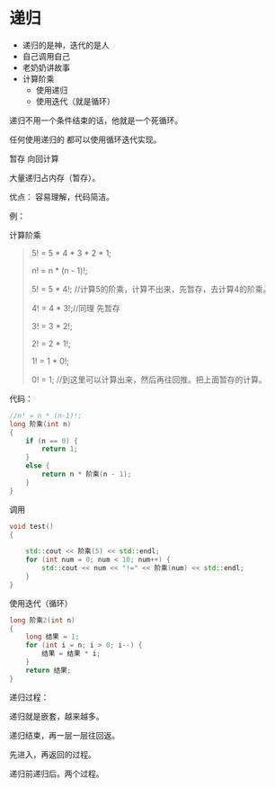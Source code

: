 # 递归

- 递归的是神，迭代的是人
- 自己调用自己
- 老奶奶讲故事
- 计算阶乘
  - 使用递归
  - 使用迭代（就是循环）

递归不用一个条件结束的话，他就是一个死循环。

任何使用递归的 都可以使用循环迭代实现。

暂存
向回计算 

大量递归占内存（暂存）。

优点：
容易理解，代码简洁。

例：

计算阶乘

> 5! = 5 * 4 * 3 * 2 * 1;
>
> n! = n * (n - 1)!;
>
> 5! = 5 * 4!; //计算5的阶乘，计算不出来，先暂存，去计算4的阶乘。
>
> 4! = 4 * 3!;//同理 先暂存
>
> 3! = 3 * 2!;
>
> 2! = 2 * 1!;
>
> 1! = 1 * 0!;
>
> 0! = 1; //到这里可以计算出来，然后再往回推。把上面暂存的计算。

代码：

```c++
//n! = n * (n-1)!;
long 阶乘(int n)
{
    if (n == 0) {
        return 1;
    }
    else {
        return n * 阶乘(n - 1);
    }
}
```

调用

```c++
void test()
{
    
    std::cout << 阶乘(5) << std::endl;
    for (int num = 0; num < 10; num++) {
        std::cout << num << "!=" << 阶乘(num) << std::endl;
    }
}
```

使用迭代（循环）

```c++
long 阶乘2(int n)
{
    long 结果 = 1;
    for (int i = n; i > 0; i--) {
        结果 = 结果 * i;
    }
    return 结果;
}
```





递归过程：

递归就是嵌套，越来越多。

递归结束，再一层一层往回返。

先进入，再返回的过程。

递归前递归后。两个过程。

